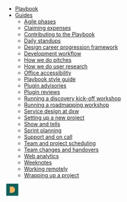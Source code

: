 <!-- _navbar -->

- [Playbook](/)
- [Guides](/guides)
  - [Agile phases](/guides/agile-delivery-phases)
  - [Claiming expenses](/guides/claiming-expenses)
  - [Contributing to the Playbook](contributing)
  - [Daily standups](/guides/daily-standups)
  - [Design career progression framework](/guides/design-career-progression-framework)
  - [Development workflow](/guides/development-workflow)
  - [How we do pitches](/guides/how-we-do-pitches)
  - [How we do user research](/guides/how-we-do-user-research)
  - [Office accessibility](/guides/office-accessibility)
  - [Playbook style guide](/guides/style-guide)
  - [Plugin advisories](/guides/plugin-advisories)
  - [Plugin reviews](/guides/plugin-reviews)
  - [Running a discovery kick-off workshop](/guides/running-a-discovery-kick-off-workshop)
  - [Running a roadmapping workshop](/guides/running-a-roadmapping-workshop)
  - [Service design at dxw](/guides/service-design-at-dxw)
  - [Setting up a new project](/guides/setting-up-a-new-project)
  - [Show and tells](/guides/show-and-tells)
  - [Sprint planning](/guides/sprint-planning)
  - [Support and on call](/guides/support-and-on-call)
  - [Team and project scheduling](/guides/team-and-project-scheduling)
  - [Team changes and handovers](/guides/team-changes-and-handovers)
  - [Web analytics](/guides/web-analytics)
  - [Weeknotes](/guides/week-notes)
  - [Working remotely](/guides/working-remotely)
  - [Wrapping up a project](/guides/wrapping-up-a-project)

<div class="logo">
  <a href="/" title="Back to playbook home page">
    <img src="/build/assets/img/dmark.png" alt="" width="32" height="32">
  </a>
</div>
